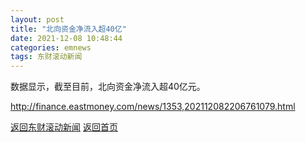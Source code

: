 ```yaml
---
layout: post
title: "北向资金净流入超40亿"
date: 2021-12-08 10:48:44
categories: emnews
tags: 东财滚动新闻
---
```


数据显示，截至目前，北向资金净流入超40亿元。

<http://finance.eastmoney.com/news/1353,202112082206761079.html>

[返回东财滚动新闻](./emnews/)
[返回首页](./)